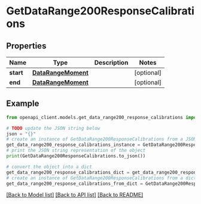 # GetDataRange200ResponseCalibrations


## Properties

Name | Type | Description | Notes
------------ | ------------- | ------------- | -------------
**start** | [**DataRangeMoment**](DataRangeMoment.md) |  | [optional] 
**end** | [**DataRangeMoment**](DataRangeMoment.md) |  | [optional] 

## Example

```python
from openapi_client.models.get_data_range200_response_calibrations import GetDataRange200ResponseCalibrations

# TODO update the JSON string below
json = "{}"
# create an instance of GetDataRange200ResponseCalibrations from a JSON string
get_data_range200_response_calibrations_instance = GetDataRange200ResponseCalibrations.from_json(json)
# print the JSON string representation of the object
print(GetDataRange200ResponseCalibrations.to_json())

# convert the object into a dict
get_data_range200_response_calibrations_dict = get_data_range200_response_calibrations_instance.to_dict()
# create an instance of GetDataRange200ResponseCalibrations from a dict
get_data_range200_response_calibrations_from_dict = GetDataRange200ResponseCalibrations.from_dict(get_data_range200_response_calibrations_dict)
```
[[Back to Model list]](../README.md#documentation-for-models) [[Back to API list]](../README.md#documentation-for-api-endpoints) [[Back to README]](../README.md)


